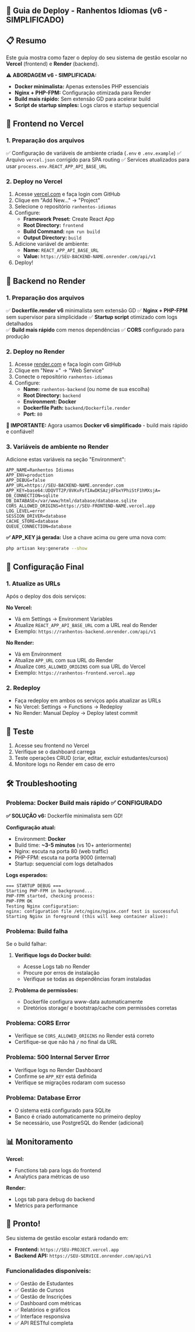 ## 🚀 Guia de Deploy - Ranhentos Idiomas (v6 - SIMPLIFICADO)

## 📋 Resumo
Este guia mostra como fazer o deploy do seu sistema de gestão escolar no **Vercel** (frontend) e **Render** (backend).

⚠️ **ABORDAGEM v6 - SIMPLIFICADA:**
- **Docker minimalista:** Apenas extensões PHP essenciais 
- **Nginx + PHP-FPM:** Configuração otimizada para Render
- **Build mais rápido:** Sem extensão GD para acelerar build
- **Script de startup simples:** Logs claros e startup sequencial

## 🎯 Frontend no Vercel

### 1. Preparação dos arquivos
✅ Configuração de variáveis de ambiente criada (`.env` e `.env.example`)
✅ Arquivo `vercel.json` corrigido para SPA routing
✅ Services atualizados para usar `process.env.REACT_APP_API_BASE_URL`

### 2. Deploy no Vercel
1. Acesse [vercel.com](https://vercel.com) e faça login com GitHub
2. Clique em "Add New..." → "Project"
3. Selecione o repositório `ranhentos-idiomas`
4. Configure:
   - **Framework Preset:** Create React App
   - **Root Directory:** `frontend`
   - **Build Command:** `npm run build`
   - **Output Directory:** `build`
5. Adicione variável de ambiente:
   - **Name:** `REACT_APP_API_BASE_URL`
   - **Value:** `https://SEU-BACKEND-NAME.onrender.com/api/v1`
6. Deploy!

## 🎯 Backend no Render

### 1. Preparação dos arquivos
✅ **Dockerfile.render v6** minimalista sem extensão GD
✅ **Nginx + PHP-FPM** sem supervisor para simplicidade
✅ **Startup script** otimizado com logs detalhados  
✅ **Build mais rápido** com menos dependências
✅ **CORS** configurado para produção

### 2. Deploy no Render
1. Acesse [render.com](https://render.com) e faça login com GitHub
2. Clique em "New +" → "Web Service"
3. Conecte o repositório `ranhentos-idiomas`
4. Configure:
   - **Name:** `ranhentos-backend` (ou nome de sua escolha)
   - **Root Directory:** `backend`
   - **Environment:** **Docker**
   - **Dockerfile Path:** `backend/Dockerfile.render`
   - **Port:** `80`

**🚨 IMPORTANTE:** Agora usamos **Docker v6 simplificado** - build mais rápido e confiável!

### 3. Variáveis de ambiente no Render
Adicione estas variáveis na seção "Environment":

```env
APP_NAME=Ranhentos Idiomas
APP_ENV=production
APP_DEBUG=false
APP_URL=https://SEU-BACKEND-NAME.onrender.com
APP_KEY=base64:UDQVTT2P/8VKvFsfIAwDKSAzjdFbxYPhiStF1hMXsjA=
DB_CONNECTION=sqlite
DB_DATABASE=/var/www/html/database/database.sqlite
CORS_ALLOWED_ORIGINS=https://SEU-FRONTEND-NAME.vercel.app
LOG_LEVEL=error
SESSION_DRIVER=database
CACHE_STORE=database
QUEUE_CONNECTION=database
```

**✅ APP_KEY já gerada:** Use a chave acima ou gere uma nova com:
```bash
php artisan key:generate --show
```

## 🔄 Configuração Final

### 1. Atualize as URLs
Após o deploy dos dois serviços:

**No Vercel:**
- Vá em Settings → Environment Variables
- Atualize `REACT_APP_API_BASE_URL` com a URL real do Render
- Exemplo: `https://ranhentos-backend.onrender.com/api/v1`

**No Render:**
- Vá em Environment
- Atualize `APP_URL` com sua URL do Render
- Atualize `CORS_ALLOWED_ORIGINS` com sua URL do Vercel
- Exemplo: `https://ranhentos-frontend.vercel.app`

### 2. Redeploy
- Faça redeploy em ambos os serviços após atualizar as URLs
- No Vercel: Settings → Functions → Redeploy
- No Render: Manual Deploy → Deploy latest commit

## 🧪 Teste

1. Acesse seu frontend no Vercel
2. Verifique se o dashboard carrega
3. Teste operações CRUD (criar, editar, excluir estudantes/cursos)
4. Monitore logs no Render em caso de erro

## 🛠️ Troubleshooting

### Problema: Docker Build mais rápido ✅ CONFIGURADO
**✅ SOLUÇÃO v6:** Dockerfile minimalista sem GD!

**Configuração atual:**
- Environment: **Docker** 
- Build time: **~3-5 minutos** (vs 10+ anteriormente)
- Nginx: escuta na porta 80 (web traffic)
- PHP-FPM: escuta na porta 9000 (internal)
- Startup: sequencial com logs detalhados

**Logs esperados:**
```
=== STARTUP DEBUG ===
Starting PHP-FPM in background...
PHP-FPM started, checking process:
PHP-FPM OK
Testing Nginx configuration:
nginx: configuration file /etc/nginx/nginx.conf test is successful
Starting Nginx in foreground (this will keep container alive):
```

### Problema: Build falha
Se o build falhar:
1. **Verifique logs do Docker build:**
   - Acesse Logs tab no Render
   - Procure por erros de instalação
   - Verifique se todas as dependências foram instaladas

2. **Problema de permissões:**
   - Dockerfile configura www-data automaticamente
   - Diretórios storage/ e bootstrap/cache com permissões corretas

### Problema: CORS Error
- Verifique se `CORS_ALLOWED_ORIGINS` no Render está correto
- Certifique-se que não há `/` no final da URL

### Problema: 500 Internal Server Error
- Verifique logs no Render Dashboard
- Confirme se `APP_KEY` está definida
- Verifique se migrações rodaram com sucesso

### Problema: Database Error
- O sistema está configurado para SQLite
- Banco é criado automaticamente no primeiro deploy
- Se necessário, use PostgreSQL do Render (adicional)

## 📊 Monitoramento

**Vercel:**
- Functions tab para logs do frontend
- Analytics para métricas de uso

**Render:**
- Logs tab para debug do backend
- Metrics para performance

## 🎉 Pronto!

Seu sistema de gestão escolar estará rodando em:
- **Frontend:** `https://SEU-PROJECT.vercel.app`
- **Backend API:** `https://SEU-SERVICE.onrender.com/api/v1`

### Funcionalidades disponíveis:
- ✅ Gestão de Estudantes
- ✅ Gestão de Cursos  
- ✅ Gestão de Inscrições
- ✅ Dashboard com métricas
- ✅ Relatórios e gráficos
- ✅ Interface responsiva
- ✅ API RESTful completa
